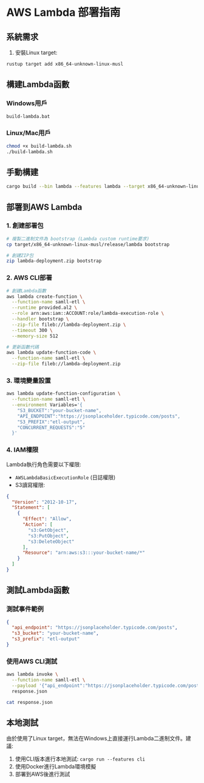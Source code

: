 # AWS Lambda 部署指南

## 系統需求

1. 安裝Linux target:
```bash
rustup target add x86_64-unknown-linux-musl
```

## 構建Lambda函數

### Windows用戶
```cmd
build-lambda.bat
```

### Linux/Mac用戶
```bash
chmod +x build-lambda.sh
./build-lambda.sh
```

## 手動構建
```bash
cargo build --bin lambda --features lambda --target x86_64-unknown-linux-musl --release
```

## 部署到AWS Lambda

### 1. 創建部署包
```bash
# 複製二進制文件為 bootstrap (Lambda custom runtime要求)
cp target/x86_64-unknown-linux-musl/release/lambda bootstrap

# 創建ZIP包
zip lambda-deployment.zip bootstrap
```

### 2. AWS CLI部署
```bash
# 創建Lambda函數
aws lambda create-function \
  --function-name samll-etl \
  --runtime provided.al2 \
  --role arn:aws:iam::ACCOUNT:role/lambda-execution-role \
  --handler bootstrap \
  --zip-file fileb://lambda-deployment.zip \
  --timeout 300 \
  --memory-size 512

# 更新函數代碼
aws lambda update-function-code \
  --function-name samll-etl \
  --zip-file fileb://lambda-deployment.zip
```

### 3. 環境變量設置
```bash
aws lambda update-function-configuration \
  --function-name samll-etl \
  --environment Variables='{
    "S3_BUCKET":"your-bucket-name",
    "API_ENDPOINT":"https://jsonplaceholder.typicode.com/posts",
    "S3_PREFIX":"etl-output",
    "CONCURRENT_REQUESTS":"5"
  }'
```

### 4. IAM權限
Lambda執行角色需要以下權限:
- `AWSLambdaBasicExecutionRole` (日誌權限)
- S3讀寫權限:
```json
{
  "Version": "2012-10-17",
  "Statement": [
    {
      "Effect": "Allow",
      "Action": [
        "s3:GetObject",
        "s3:PutObject",
        "s3:DeleteObject"
      ],
      "Resource": "arn:aws:s3:::your-bucket-name/*"
    }
  ]
}
```

## 測試Lambda函數

### 測試事件範例
```json
{
  "api_endpoint": "https://jsonplaceholder.typicode.com/posts",
  "s3_bucket": "your-bucket-name",
  "s3_prefix": "etl-output"
}
```

### 使用AWS CLI測試
```bash
aws lambda invoke \
  --function-name samll-etl \
  --payload '{"api_endpoint":"https://jsonplaceholder.typicode.com/posts"}' \
  response.json

cat response.json
```

## 本地測試
由於使用了Linux target，無法在Windows上直接運行Lambda二進制文件。建議:
1. 使用CLI版本進行本地測試: `cargo run --features cli`
2. 使用Docker進行Lambda環境模擬
3. 部署到AWS後進行測試